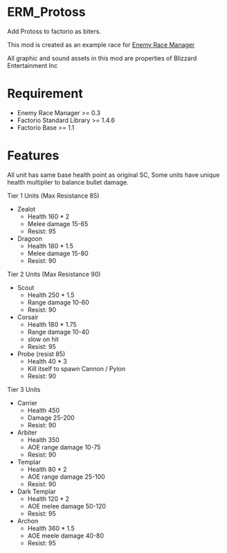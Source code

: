 # ERM_Protoss
Add Protoss to factorio as biters.

This mod is created as an example race for [Enemy Race Manager](https://github.com/heyqule/enemy_race_manager)

All graphic and sound assets in this mod are properties of Blizzard Entertainment Inc

# Requirement
* Enemy Race Manager >= 0.3
* Factorio Standard Library >= 1.4.6
* Factorio Base >= 1.1

# Features
All unit has same base health point as original SC, Some units have unique health multiplier to balance bullet damage.

Tier 1 Units (Max Resistance 85)
* Zealot
    - Health 160 * 2
    - Melee damage 15-65
    - Resist: 95
* Dragoon
    - Health 180 * 1.5
    - Melee damage 15-80
    - Resist: 90

Tier 2 Units (Max Resistance 90)
* Scout
    - Health 250 * 1.5
    - Range damage 10-60
    - Resist: 90
* Corsair
    - Health 180 * 1.75
    - Range damage 10-40   
    - slow on hit
    - Resist: 95
* Probe (resist 85)
    - Health 40 * 3
    - Kill itself to spawn Cannon / Pylon
    - Resist: 90
        

Tier 3 Units 
* Carrier
    - Health 450
    - Damage 25-200
    - Resist: 90
* Arbiter
    - Health 350
    - AOE range damage 10-75
    - Resist: 90
* Templar
    - Health 80 * 2
    - AOE range damage 25-100
    - Resist: 90
* Dark Templar
    - Health 120 * 2
    - AOE melee damage 50-120
    - Resist: 95
* Archon
    - Health 360 * 1.5    
    - AOE meele damage 40-80
    - Resist: 95